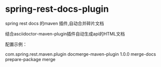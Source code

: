 # spring-rest-docs-plugin
spring rest docs 的maven 插件,自动合并碎片文档

结合asciidoctor-maven-plugin插件自动生成api的HTML文档

配置示例：

<plugin>
    <groupId>com.spring.rest.maven.plugin</groupId>
    <artifactId>docmerge-maven-plugin</artifactId>
    <version>1.0.0</version>
    <executions>
         <execution>
            <id>merge-docs</id>
            <phase>prepare-package</phase>
            <goals>
               <goal>merge</goal>
            </goals>
         </execution>
    </executions>
</plugin>
